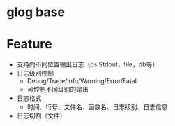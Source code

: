 # glog base

# Feature

- 支持向不同位置输出日志（os.Stdout，file，db等）
- 日志级别控制
  - Debug/Trace/Info/Warning/Error/Fatal
  - 可控制不同级别的输出
- 日志格式
  - 时间、行号、文件名、函数名、日志级别、日志信息
- 日志切割（文件）

